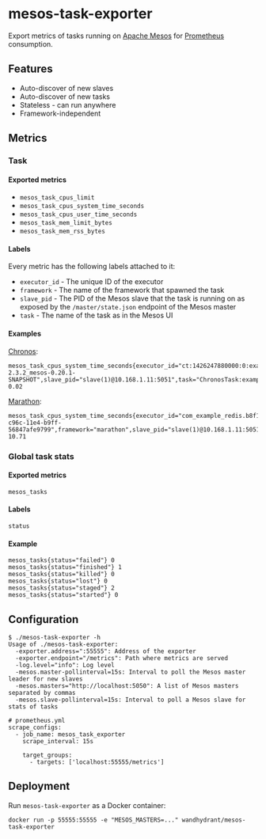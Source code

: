 # mesos-task-exporter

Export metrics of tasks running on [Apache Mesos](http://mesos.apache.org/) for [Prometheus](http://prometheus.io/) consumption.

## Features

* Auto-discover of new slaves
* Auto-discover of new tasks
* Stateless - can run anywhere
* Framework-independent

## Metrics

### Task

#### Exported metrics

* `mesos_task_cpus_limit`
* `mesos_task_cpus_system_time_seconds`
* `mesos_task_cpus_user_time_seconds`
* `mesos_task_mem_limit_bytes`
* `mesos_task_mem_rss_bytes`

#### Labels

Every metric has the following labels attached to it:

* `executor_id` - The unique ID of the executor
* `framework` - The name of the framework that spawned the task
* `slave_pid` - The PID of the Mesos slave that the task is running on as exposed by the `/master/state.json` endpoint of the Mesos master
* `task` - The name of the task as in the Mesos UI

#### Examples

[Chronos](https://github.com/mesos/chronos):

```
mesos_task_cpus_system_time_seconds{executor_id="ct:1426247880000:0:examplejob:",framework="chronos-2.3.2_mesos-0.20.1-SNAPSHOT",slave_pid="slave(1)@10.168.1.11:5051",task="ChronosTask:examplejob"} 0.02
```

[Marathon](https://github.com/mesosphere/marathon):

```
mesos_task_cpus_system_time_seconds{executor_id="com_example_redis.b8f17462-c96c-11e4-b9ff-56847afe9799",framework="marathon",slave_pid="slave(1)@10.168.1.11:5051",task="redis.example.com"} 10.71
```

### Global task stats

#### Exported metrics

`mesos_tasks`

#### Labels

`status`

#### Example

```
mesos_tasks{status="failed"} 0
mesos_tasks{status="finished"} 1
mesos_tasks{status="killed"} 0
mesos_tasks{status="lost"} 0
mesos_tasks{status="staged"} 2
mesos_tasks{status="started"} 0
```

## Configuration

```
$ ./mesos-task-exporter -h
Usage of ./mesos-task-exporter:
  -exporter.address=":55555": Address of the exporter
  -exporter.endpoint="/metrics": Path where metrics are served
  -log.level="info": Log level
  -mesos.master-pollinterval=15s: Interval to poll the Mesos master leader for new slaves
  -mesos.masters="http://localhost:5050": A list of Mesos masters separated by commas
  -mesos.slave-pollinterval=15s: Interval to poll a Mesos slave for stats of tasks
```

```
# prometheus.yml
scrape_configs:
  - job_name: mesos_task_exporter
    scrape_interval: 15s

    target_groups:
      - targets: ['localhost:55555/metrics']
```

## Deployment

Run `mesos-task-exporter` as a Docker container:

```
docker run -p 55555:55555 -e "MESOS_MASTERS=..." wandhydrant/mesos-task-exporter
```
